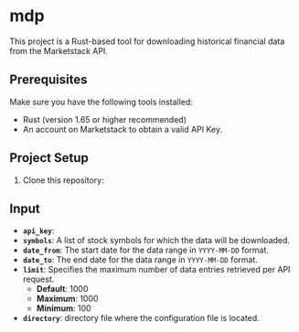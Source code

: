 # mdp

This project is a Rust-based tool for downloading historical financial data from the Marketstack API.

## Prerequisites

Make sure you have the following tools installed:

- Rust (version 1.65 or higher recommended)
- An account on Marketstack to obtain a valid API Key.

## Project Setup

1. Clone this repository:

## Input

- **`api_key`**:
- **`symbols`**: A list of stock symbols for which the data will be downloaded.
- **`date_from`**: The start date for the data range in `YYYY-MM-DD` format.
- **`date_to`**: The end date for the data range in `YYYY-MM-DD` format.
- **`limit`**: Specifies the maximum number of data entries retrieved per API request.
  - **Default**: 1000
  - **Maximum**: 1000
  - **Minimum**: 100
- **`directory`**: directory file where the configuration file is located.
